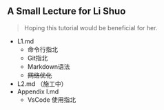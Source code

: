 ## A Small Lecture for Li Shuo
> Hoping this tutorial would be beneficial for her.  
* L1.md     
    * 命令行指北  
    * Git指北  
    * Markdown语法  
    * ~~网络优化~~
* L2.md （施工中）  
* Appendix I.md  
    * VsCode 使用指北  
